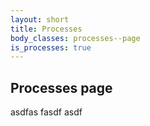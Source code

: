 ```yaml
---
layout: short
title: Processes
body_classes: processes--page
is_processes: true
---
```


## Processes page

asdfas fasdf asdf
